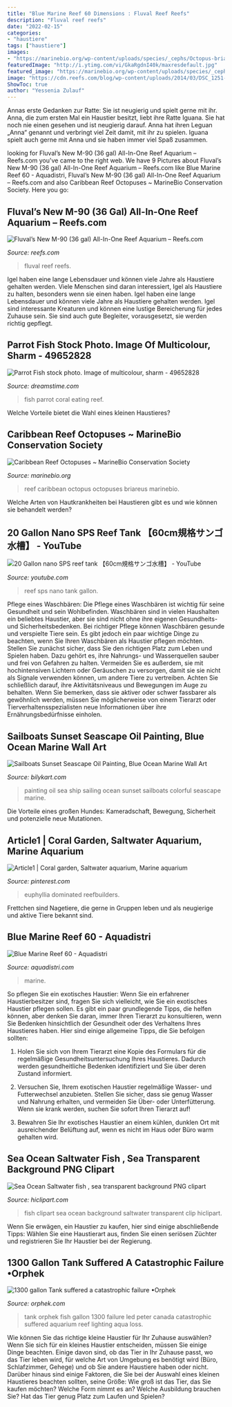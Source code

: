 ```yaml
---
title: "Blue Marine Reef 60 Dimensions : Fluval Reef Reefs"
description: "Fluval reef reefs"
date: "2022-02-15"
categories:
- "haustiere"
tags: ["haustiere"]
images:
- "https://marinebio.org/wp-content/uploads/species/_cephs/Octopus-briareus/6.jpg"
featuredImage: "http://i.ytimg.com/vi/GkaRgdnI40k/maxresdefault.jpg"
featured_image: "https://marinebio.org/wp-content/uploads/species/_cephs/Octopus-briareus/6.jpg"
image: "https://cdn.reefs.com/blog/wp-content/uploads/2014/03/DSC_1251-1024x941.jpg"
ShowToc: true
author: "Yessenia Zulauf"
---
```



Annas erste Gedanken zur Ratte: Sie ist neugierig und spielt gerne mit ihr.
Anna, die zum ersten Mal ein Haustier besitzt, liebt ihre Ratte Iguana. Sie hat noch nie einen gesehen und ist neugierig darauf. Anna hat ihren Leguan „Anna“ genannt und verbringt viel Zeit damit, mit ihr zu spielen. Iguana spielt auch gerne mit Anna und sie haben immer viel Spaß zusammen.

	

		
looking for Fluval’s New M-90 (36 gal) All-In-One Reef Aquarium – Reefs.com you've came to the right web. We have 9 Pictures about Fluval’s New M-90 (36 gal) All-In-One Reef Aquarium – Reefs.com like Blue Marine Reef 60 - Aquadistri, Fluval’s New M-90 (36 gal) All-In-One Reef Aquarium – Reefs.com and also Caribbean Reef Octopuses ~ MarineBio Conservation Society. Here you go:
		
    
## Fluval’s New M-90 (36 Gal) All-In-One Reef Aquarium – Reefs.com

<img loading=lazy src="https://cdn.reefs.com/blog/wp-content/uploads/2014/03/DSC_1251-1024x941.jpg" onerror="this.onerror=null;this.src='https://tse1.mm.bing.net/th?id=OIP.qUAT67p13DrAxoDhTipyqwHaGz&amp;pid=15.1';" alt="Fluval’s New M-90 (36 gal) All-In-One Reef Aquarium – Reefs.com">

_Source: reefs.com_

>fluval reef reefs. 

	

Igel haben eine lange Lebensdauer und können viele Jahre als Haustiere gehalten werden.
Viele Menschen sind daran interessiert, Igel als Haustiere zu halten, besonders wenn sie einen haben. Igel haben eine lange Lebensdauer und können viele Jahre als Haustiere gehalten werden. Igel sind interessante Kreaturen und können eine lustige Bereicherung für jedes Zuhause sein. Sie sind auch gute Begleiter, vorausgesetzt, sie werden richtig gepflegt.

    
## Parrot Fish Stock Photo. Image Of Multicolour, Sharm - 49652828

<img loading=lazy src="https://thumbs.dreamstime.com/b/parrot-fish-eating-coral-reef-49652828.jpg" onerror="this.onerror=null;this.src='https://tse1.mm.bing.net/th?id=OIP.6c33PfxTzJRhba3Z4AXCOwHaEK&amp;pid=15.1';" alt="Parrot Fish stock photo. Image of multicolour, sharm - 49652828">

_Source: dreamstime.com_

>fish parrot coral eating reef. 

	

Welche Vorteile bietet die Wahl eines kleinen Haustieres?

    
## Caribbean Reef Octopuses ~ MarineBio Conservation Society

<img loading=lazy src="https://marinebio.org/wp-content/uploads/species/_cephs/Octopus-briareus/6.jpg" onerror="this.onerror=null;this.src='https://tse3.mm.bing.net/th?id=OIP.WyqqSNNlqVCEoyMPTfmj3AAAAA&amp;pid=15.1';" alt="Caribbean Reef Octopuses ~ MarineBio Conservation Society">

_Source: marinebio.org_

>reef caribbean octopus octopuses briareus marinebio. 

	

Welche Arten von Hautkrankheiten bei Haustieren gibt es und wie können sie behandelt werden?

    
## 20 Gallon Nano SPS Reef Tank 【60cm規格サンゴ水槽】 - YouTube

<img loading=lazy src="http://i.ytimg.com/vi/GkaRgdnI40k/maxresdefault.jpg" onerror="this.onerror=null;this.src='https://tse1.mm.bing.net/th?id=OIP.LN3eyrb8Wp36tv9ZfuN2igHaEK&amp;pid=15.1';" alt="20 Gallon nano SPS reef tank 【60cm規格サンゴ水槽】 - YouTube">

_Source: youtube.com_

>reef sps nano tank gallon. 

	

Pflege eines Waschbären: Die Pflege eines Waschbären ist wichtig für seine Gesundheit und sein Wohlbefinden.
Waschbären sind in vielen Haushalten ein beliebtes Haustier, aber sie sind nicht ohne ihre eigenen Gesundheits- und Sicherheitsbedenken. Bei richtiger Pflege können Waschbären gesunde und verspielte Tiere sein. Es gibt jedoch ein paar wichtige Dinge zu beachten, wenn Sie Ihren Waschbären als Haustier pflegen möchten. Stellen Sie zunächst sicher, dass Sie den richtigen Platz zum Leben und Spielen haben. Dazu gehört es, ihre Nahrungs- und Wasserquellen sauber und frei von Gefahren zu halten. Vermeiden Sie es außerdem, sie mit hochintensiven Lichtern oder Geräuschen zu versorgen, damit sie sie nicht als Signale verwenden können, um andere Tiere zu vertreiben. Achten Sie schließlich darauf, ihre Aktivitätsniveaus und Bewegungen im Auge zu behalten. Wenn Sie bemerken, dass sie aktiver oder schwer fassbarer als gewöhnlich werden, müssen Sie möglicherweise von einem Tierarzt oder Tierverhaltensspezialisten neue Informationen über ihre Ernährungsbedürfnisse einholen.

    
## Sailboats Sunset Seascape Oil Painting, Blue Ocean Marine Wall Art

<img loading=lazy src="https://bilykart.com/wp-content/uploads/2020/05/IMG_7368-2-e1590731219250.jpg" onerror="this.onerror=null;this.src='https://tse2.mm.bing.net/th?id=OIP.WEXN6J0QyMXM38nzKNSzKAHaKT&amp;pid=15.1';" alt="Sailboats Sunset Seascape Oil Painting, Blue Ocean Marine Wall Art">

_Source: bilykart.com_

>painting oil sea ship sailing ocean sunset sailboats colorful seascape marine. 

	

Die Vorteile eines großen Hundes: Kameradschaft, Bewegung, Sicherheit und potenzielle neue Mutationen.

    
## Article1 | Coral Garden, Saltwater Aquarium, Marine Aquarium

<img loading=lazy src="https://i.pinimg.com/originals/29/38/b0/2938b0e469aaed3dedb7b7e9fda5ca1f.jpg" onerror="this.onerror=null;this.src='https://tse1.mm.bing.net/th?id=OIP.easaDiI_FrAUDqjYIw2fGwHaE-&amp;pid=15.1';" alt="Article1 | Coral garden, Saltwater aquarium, Marine aquarium">

_Source: pinterest.com_

>euphyllia dominated reefbuilders. 

	

Frettchen sind Nagetiere, die gerne in Gruppen leben und als neugierige und aktive Tiere bekannt sind.

    
## Blue Marine Reef 60 - Aquadistri

<img loading=lazy src="https://aquadistri.com/wp-content/uploads/2017/02/8715897273438-BLUE-MARINE-REEF-60-AQUARIUM-FRONT.png" onerror="this.onerror=null;this.src='https://tse2.mm.bing.net/th?id=OIP.v_O893CYpQN5E6mFh-PUpAHaFk&amp;pid=15.1';" alt="Blue Marine Reef 60 - Aquadistri">

_Source: aquadistri.com_

>marine. 

	

So pflegen Sie ein exotisches Haustier:
Wenn Sie ein erfahrener Haustierbesitzer sind, fragen Sie sich vielleicht, wie Sie ein exotisches Haustier pflegen sollen. Es gibt ein paar grundlegende Tipps, die helfen können, aber denken Sie daran, immer Ihren Tierarzt zu konsultieren, wenn Sie Bedenken hinsichtlich der Gesundheit oder des Verhaltens Ihres Haustieres haben. Hier sind einige allgemeine Tipps, die Sie befolgen sollten:
1. Holen Sie sich von Ihrem Tierarzt eine Kopie des Formulars für die regelmäßige Gesundheitsuntersuchung Ihres Haustieres. Dadurch werden gesundheitliche Bedenken identifiziert und Sie über deren Zustand informiert.

2. Versuchen Sie, Ihrem exotischen Haustier regelmäßige Wasser- und Futterwechsel anzubieten. Stellen Sie sicher, dass sie genug Wasser und Nahrung erhalten, und vermeiden Sie Über- oder Unterfütterung. Wenn sie krank werden, suchen Sie sofort Ihren Tierarzt auf!

3. Bewahren Sie Ihr exotisches Haustier an einem kühlen, dunklen Ort mit ausreichender Belüftung auf, wenn es nicht im Haus oder Büro warm gehalten wird.

    
## Sea Ocean Saltwater Fish , Sea Transparent Background PNG Clipart

<img loading=lazy src="https://p7.hiclipart.com/preview/379/409/135/sea-ocean-saltwater-fish-clip-art-sea.jpg" onerror="this.onerror=null;this.src='https://tse2.mm.bing.net/th?id=OIP.vJfs7rq0_PJmeTr3LvYbIgHaFG&amp;pid=15.1';" alt="Sea Ocean Saltwater fish , sea transparent background PNG clipart">

_Source: hiclipart.com_

>fish clipart sea ocean background saltwater transparent clip hiclipart. 

	

Wenn Sie erwägen, ein Haustier zu kaufen, hier sind einige abschließende Tipps: Wählen Sie eine Haustierart aus, finden Sie einen seriösen Züchter und registrieren Sie Ihr Haustier bei der Regierung.

    
## 1300 Gallon Tank Suffered A Catastrophic Failure •Orphek

<img loading=lazy src="https://orphek.com/led/wp-content/uploads/2015/03/Peter-Canada-1350G-Fish-Tank.jpg" onerror="this.onerror=null;this.src='https://tse4.mm.bing.net/th?id=OIP.SJ_xmTRIukPlgPuyPQdcewHaE8&amp;pid=15.1';" alt="1300 gallon Tank suffered a catastrophic failure •Orphek">

_Source: orphek.com_

>tank orphek fish gallon 1300 failure led peter canada catastrophic suffered aquarium reef lighting aqua loss. 

	

Wie können Sie das richtige kleine Haustier für Ihr Zuhause auswählen?
Wenn Sie sich für ein kleines Haustier entscheiden, müssen Sie einige Dinge beachten. Einige davon sind, ob das Tier in Ihr Zuhause passt, wo das Tier leben wird, für welche Art von Umgebung es benötigt wird (Büro, Schlafzimmer, Gehege) und ob Sie andere Haustiere haben oder nicht. Darüber hinaus sind einige Faktoren, die Sie bei der Auswahl eines kleinen Haustieres beachten sollten, seine Größe: Wie groß ist das Tier, das Sie kaufen möchten? Welche Form nimmt es an? Welche Ausbildung brauchen Sie? Hat das Tier genug Platz zum Laufen und Spielen?

